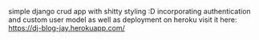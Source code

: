 simple django crud app with shitty styling :D
incorporating authentication and custom user model
as well as deployment on heroku
visit it here: https://dj-blog-jay.herokuapp.com/
